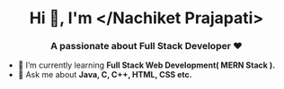 <html>
<head>
</head>
<body>
<h1 align="center">Hi 👋, I'm &lt;/Nachiket Prajapati&gt;</h1>
<h3 align="center">A passionate about Full Stack Developer &hearts;</h3>

- 🌱 I’m currently learning **Full Stack Web Development( MERN Stack ).**
- 💬 Ask me about **Java, C, C++, HTML, CSS etc.**
</body>
</html>
